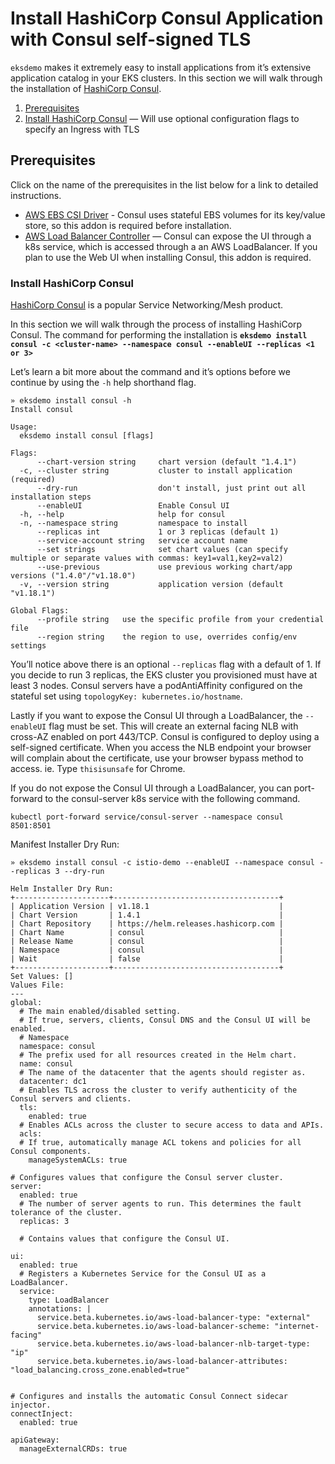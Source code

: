 # Install HashiCorp Consul Application with Consul self-signed TLS

`eksdemo` makes it extremely easy to install applications from it’s extensive application catalog in your EKS clusters. In this section we will walk through the installation of [HashiCorp Consul](https://www.hashicorp.com/products/consul).

1. [Prerequisites](#prerequisites)
2. [Install HashiCorp Consul](#Install-HashiCorp-Consul) — Will use optional configuration flags to specify an Ingress with TLS

## Prerequisites

Click on the name of the prerequisites in the list below for a link to detailed instructions.

* [AWS EBS CSI Driver](/docs/install-ebs-csi-driver.md) - Consul uses stateful EBS volumes for its key/value store, so this addon is required before installation.
* [AWS Load Balancer Controller](/docs/install-awslb.md) — Consul can expose the UI through a k8s service, which is accessed through a an AWS LoadBalancer. If you plan to use the Web UI when installing Consul, this addon is required.

### Install HashiCorp Consul

[HashiCorp Consul](https://www.hashicorp.com/products/consul) is a popular Service Networking/Mesh product. 

In this section we will walk through the process of installing HashiCorp Consul. The command for performing the installation is **`eksdemo install consul -c <cluster-name> --namespace consul --enableUI --replicas <1 or 3>`**

Let’s learn a bit more about the command and it’s options before we continue by using the `-h` help shorthand flag.

```
» eksdemo install consul -h
Install consul

Usage:
  eksdemo install consul [flags]

Flags:
      --chart-version string     chart version (default "1.4.1")
  -c, --cluster string           cluster to install application (required)
      --dry-run                  don't install, just print out all installation steps
      --enableUI                 Enable Consul UI
  -h, --help                     help for consul
  -n, --namespace string         namespace to install
      --replicas int             1 or 3 replicas (default 1)
      --service-account string   service account name
      --set strings              set chart values (can specify multiple or separate values with commas: key1=val1,key2=val2)
      --use-previous             use previous working chart/app versions ("1.4.0"/"v1.18.0")
  -v, --version string           application version (default "v1.18.1")

Global Flags:
      --profile string   use the specific profile from your credential file
      --region string    the region to use, overrides config/env settings
```

You’ll notice above there is an optional `--replicas` flag with a default of 1. If you decide to run 3 replicas, the EKS cluster you provisioned must have at least 3 nodes. Consul servers have a podAntiAffinity configured on the stateful set using `topologyKey: kubernetes.io/hostname`. 

Lastly if you want to expose the Consul UI through a LoadBalancer, the `--enableUI` flag must be set. This will create an external facing NLB with cross-AZ enabled on port 443/TCP. Consul is configured to deploy using a self-signed certificate. When you access the NLB endpoint your browser will complain about the certificate, use your browser bypass method to access. ie. Type `thisisunsafe` for Chrome.

If you do not expose the Consul UI through a LoadBalancer, you can port-forward to the consul-server k8s service with the following command.

`kubectl port-forward service/consul-server --namespace consul 8501:8501`

Manifest Installer Dry Run:

```
» eksdemo install consul -c istio-demo --enableUI --namespace consul --replicas 3 --dry-run

Helm Installer Dry Run:
+---------------------+-------------------------------------+
| Application Version | v1.18.1                             |
| Chart Version       | 1.4.1                               |
| Chart Repository    | https://helm.releases.hashicorp.com |
| Chart Name          | consul                              |
| Release Name        | consul                              |
| Namespace           | consul                              |
| Wait                | false                               |
+---------------------+-------------------------------------+
Set Values: []
Values File:
---
global:
  # The main enabled/disabled setting.
  # If true, servers, clients, Consul DNS and the Consul UI will be enabled.
  # Namespace
  namespace: consul
  # The prefix used for all resources created in the Helm chart.
  name: consul
  # The name of the datacenter that the agents should register as.
  datacenter: dc1
  # Enables TLS across the cluster to verify authenticity of the Consul servers and clients.
  tls:
    enabled: true
  # Enables ACLs across the cluster to secure access to data and APIs.
  acls:
  # If true, automatically manage ACL tokens and policies for all Consul components.
    manageSystemACLs: true

# Configures values that configure the Consul server cluster.
server:
  enabled: true
  # The number of server agents to run. This determines the fault tolerance of the cluster.
  replicas: 3

  # Contains values that configure the Consul UI.

ui:
  enabled: true
  # Registers a Kubernetes Service for the Consul UI as a LoadBalancer.
  service:
    type: LoadBalancer
    annotations: |
      service.beta.kubernetes.io/aws-load-balancer-type: "external"
      service.beta.kubernetes.io/aws-load-balancer-scheme: "internet-facing"
      service.beta.kubernetes.io/aws-load-balancer-nlb-target-type: "ip"
      service.beta.kubernetes.io/aws-load-balancer-attributes: "load_balancing.cross_zone.enabled=true"


# Configures and installs the automatic Consul Connect sidecar injector.
connectInject:
  enabled: true

apiGateway:
  manageExternalCRDs: true
```